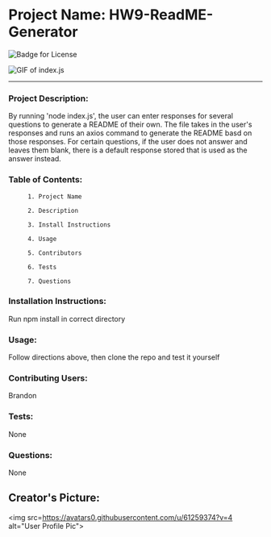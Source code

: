 
# Project Name: HW9-ReadME-Generator 


<img src="https://img.shields.io/static/v1?label=License&message=MIT&color=blue" alt="Badge for License"></img>
      
<img src="giphy-readme-maker.gif" alt="GIF of index.js"></img>

<hr>

### Project Description:

<p>By running 'node index.js', the user can enter responses for several questions to generate a README of their own.  The file takes in the user's responses and runs an axios command to generate the README basd on those responses.  For certain questions, if the user does not answer and leaves them blank, there is a default response stored that is used as the answer instead.</p>

      
### Table of Contents:
<ol>

      1. Project Name

      2. Description

      3. Install Instructions

      4. Usage

      5. Contributors

      6. Tests

      7. Questions
</ol>

### Installation Instructions:

<p>Run npm install in correct directory</p>


### Usage:

<p>Follow directions above, then clone the repo and test it yourself</p>

      
### Contributing Users:

<p>Brandon</p>


### Tests:

<p>None</p>


### Questions:

<p>None</p>

      
## Creator's Picture:

<img src=https://avatars0.githubusercontent.com/u/61259374?v=4 alt="User Profile Pic"></img>
